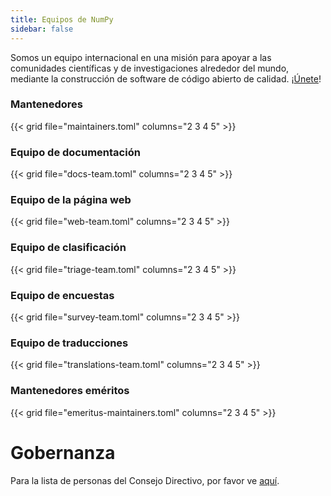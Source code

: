 ```yaml
---
title: Equipos de NumPy
sidebar: false
---
```


Somos un equipo internacional en una misión para apoyar a las comunidades científicas y de investigaciones alrededor del mundo, mediante la construcción de software de código abierto de calidad.
¡[Únete](/contribute)!

### Mantenedores

{{< grid file="maintainers.toml" columns="2 3 4 5" >}}

### Equipo de documentación

{{< grid file="docs-team.toml" columns="2 3 4 5" >}}

### Equipo de la página web

{{< grid file="web-team.toml" columns="2 3 4 5" >}}

### Equipo de clasificación

{{< grid file="triage-team.toml" columns="2 3 4 5" >}}

### Equipo de encuestas

{{< grid file="survey-team.toml" columns="2 3 4 5" >}}

### Equipo de traducciones

{{< grid file="translations-team.toml" columns="2 3 4 5" >}}

### Mantenedores eméritos

{{< grid file="emeritus-maintainers.toml" columns="2 3 4 5" >}}

# Gobernanza

Para la lista de personas del Consejo Directivo, por favor ve [aquí](https://numpy.org/about/).
